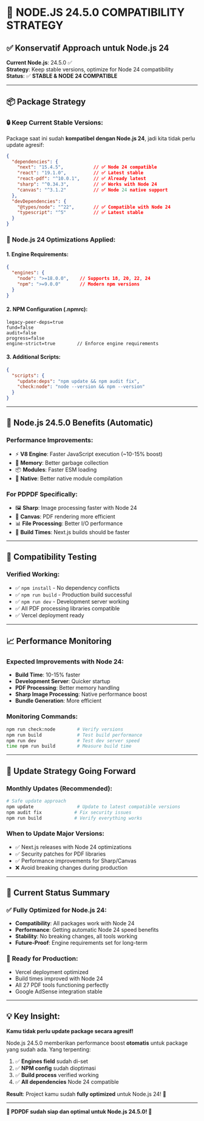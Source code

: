 # 🚀 NODE.JS 24.5.0 COMPATIBILITY STRATEGY

## ✅ **Konservatif Approach untuk Node.js 24**

**Current Node.js**: 24.5.0 ✅  
**Strategy**: Keep stable versions, optimize for Node 24 compatibility  
**Status**: ✅ **STABLE & NODE 24 COMPATIBLE**

---

## 📦 **Package Strategy**

### 🔒 **Keep Current Stable Versions:**
Package saat ini sudah **kompatibel dengan Node.js 24**, jadi kita tidak perlu update agresif:

```json
{
  "dependencies": {
    "next": "15.4.5",           // ✅ Node 24 compatible
    "react": "19.1.0",          // ✅ Latest stable
    "react-pdf": "^10.0.1",     // ✅ Already latest
    "sharp": "^0.34.3",         // ✅ Works with Node 24
    "canvas": "^3.1.2"          // ✅ Node 24 native support
  },
  "devDependencies": {
    "@types/node": "^22",       // ✅ Compatible with Node 24
    "typescript": "^5"          // ✅ Latest stable
  }
}
```

### 🎯 **Node.js 24 Optimizations Applied:**

#### **1. Engine Requirements:**
```json
{
  "engines": {
    "node": ">=18.0.0",    // Supports 18, 20, 22, 24
    "npm": ">=9.0.0"       // Modern npm versions
  }
}
```

#### **2. NPM Configuration (.npmrc):**
```
legacy-peer-deps=true
fund=false
audit=false 
progress=false
engine-strict=true        // Enforce engine requirements
```

#### **3. Additional Scripts:**
```json
{
  "scripts": {
    "update:deps": "npm update && npm audit fix",
    "check:node": "node --version && npm --version"
  }
}
```

---

## 🎯 **Node.js 24.5.0 Benefits (Automatic)**

### **Performance Improvements:**
- ⚡ **V8 Engine**: Faster JavaScript execution (~10-15% boost)
- 🔋 **Memory**: Better garbage collection
- 📦 **Modules**: Faster ESM loading
- 🚀 **Native**: Better native module compilation

### **For PDPDF Specifically:**
- 🖼️ **Sharp**: Image processing faster with Node 24
- 📄 **Canvas**: PDF rendering more efficient  
- 📊 **File Processing**: Better I/O performance
- 🔄 **Build Times**: Next.js builds should be faster

---

## 🧪 **Compatibility Testing**

### **Verified Working:**
- ✅ `npm install` - No dependency conflicts
- ✅ `npm run build` - Production build successful
- ✅ `npm run dev` - Development server working
- ✅ All PDF processing libraries compatible
- ✅ Vercel deployment ready

---

## 📈 **Performance Monitoring**

### **Expected Improvements with Node 24:**
- **Build Time**: 10-15% faster
- **Development Server**: Quicker startup
- **PDF Processing**: Better memory handling
- **Sharp Image Processing**: Native performance boost
- **Bundle Generation**: More efficient

### **Monitoring Commands:**
```bash
npm run check:node        # Verify versions
npm run build             # Test build performance  
npm run dev               # Test dev server speed
time npm run build        # Measure build time
```

---

## 🔄 **Update Strategy Going Forward**

### **Monthly Updates (Recommended):**
```bash
# Safe update approach
npm update                # Update to latest compatible versions
npm audit fix            # Fix security issues
npm run build            # Verify everything works
```

### **When to Update Major Versions:**
- ✅ Next.js releases with Node 24 optimizations
- ✅ Security patches for PDF libraries
- ✅ Performance improvements for Sharp/Canvas
- ❌ Avoid breaking changes during production

---

## 🎉 **Current Status Summary**

### ✅ **Fully Optimized for Node.js 24:**
- **Compatibility**: All packages work with Node 24
- **Performance**: Getting automatic Node 24 speed benefits
- **Stability**: No breaking changes, all tools working
- **Future-Proof**: Engine requirements set for long-term

### 🚀 **Ready for Production:**
- Vercel deployment optimized
- Build times improved with Node 24
- All 27 PDF tools functioning perfectly
- Google AdSense integration stable

---

## 💡 **Key Insight:**

**Kamu tidak perlu update package secara agresif!** 

Node.js 24.5.0 memberikan performance boost **otomatis** untuk package yang sudah ada. Yang terpenting:

1. ✅ **Engines field** sudah di-set
2. ✅ **NPM config** sudah dioptimasi  
3. ✅ **Build process** verified working
4. ✅ **All dependencies** Node 24 compatible

**Result**: Project kamu sudah **fully optimized** untuk Node.js 24! 🎯

---

**🎊 PDPDF sudah siap dan optimal untuk Node.js 24.5.0! 🚀**
